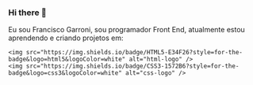 ### Hi there 👋

Eu sou Francisco Garroni, sou programador Front End, atualmente estou aprendendo  e criando projetos em:

    <img src="https://img.shields.io/badge/HTML5-E34F26?style=for-the-badge&logo=html5&logoColor=white" alt="html-logo" />
    <img src="https://img.shields.io/badge/CSS3-1572B6?style=for-the-badge&logo=css3&logoColor=white" alt="css-logo" />
    
